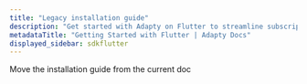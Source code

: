 ```yaml
---
title: "Legacy installation guide"
description: "Get started with Adapty on Flutter to streamline subscription setup and management."
metadataTitle: "Getting Started with Flutter | Adapty Docs"
displayed_sidebar: sdkflutter
---
```


Move the installation guide from the current doc 